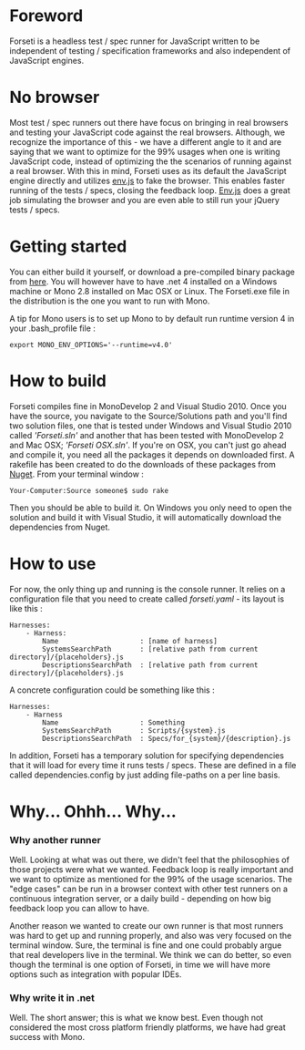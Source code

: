 # Foreword #
Forseti is a headless test / spec runner for JavaScript written to be independent of testing / specification frameworks and also independent of JavaScript engines.

# No browser #
Most test / spec runners out there have focus on bringing in real browsers and testing your JavaScript code against the real browsers. Although, we recognize the importance of this - we have a different angle to it and are saying that we want to optimize for the 99% usages when one is writing JavaScript code, instead of optimizing the the scenarios of running against a real browser. With this in mind, Forseti uses as its default the JavaScript engine directly and utilizes [env.js](http://www.envjs.com/) to fake the browser. This enables faster running of the tests / specs, closing the feedback loop. [Env.js](http://www.envjs.com/) does a great job simulating the browser and you are even able to still run your jQuery tests / specs.

# Getting started #

You can either build it yourself, or download a pre-compiled binary package from [here](https://github.com/downloads/dolittlestudios/Forseti/Forseti.zip). You will however have to have .net 4 installed on a Windows machine or Mono 2.8 installed on Mac OSX or Linux. The Forseti.exe file in the distribution is the one you want to run with Mono.  
  
A tip for Mono users is to set up Mono to by default run runtime version 4 in your .bash_profile file :

	export MONO_ENV_OPTIONS='--runtime=v4.0'


# How to build #

Forseti compiles fine in MonoDevelop 2 and Visual Studio 2010. Once you have the source, you navigate to the Source/Solutions path and you'll find two solution files, one that is tested under Windows and Visual Studio 2010 called *'Forseti.sln'* and another that has been tested with MonoDevelop 2 and Mac OSX; *'Forseti OSX.sln'*. If you're on OSX, you can't just go ahead and compile it, you need all the packages it depends on downloaded first. A rakefile has been created to do the downloads of these packages from [Nuget](http://www.nuget.org). 
From your terminal window :

	Your-Computer:Source someone$ sudo rake

Then you should be able to build it.
On Windows you only need to open the solution and build it with Visual Studio, it will automatically download the dependencies from Nuget.

# How to use #

For now, the only thing up and running is the console runner. It relies on a configuration file that you need to create called *forseti.yaml* - its layout is like this : 

	Harnesses:
		- Harness:
			Name					: [name of harness]
			SystemsSearchPath		: [relative path from current directory]/{placeholders}.js
			DescriptionsSearchPath	: [relative path from current directory]/{placeholders}.js

A concrete configuration could be something like this : 

	Harnesses:
		- Harness
			Name					: Something
			SystemsSearchPath		: Scripts/{system}.js
			DescriptionsSearchPath	: Specs/for_{system}/{description}.js
			
In addition, Forseti has a temporary solution for specifying dependencies that it will load for every time it runs tests / specs. These are defined in a file called dependencies.config by just adding file-paths on a per line basis.



# Why... Ohhh... Why... #

### Why another runner ###
Well. Looking at what was out there, we didn't feel that the philosophies of those projects were what we wanted. Feedback loop is really important and we want to optimize as mentioned for the 99% of the usage scenarios. The "edge cases" can be run in a browser context with other test runners on a continuous integration server, or a daily build - depending on how big feedback loop you can allow to have.

Another reason we wanted to create our own runner is that most runners was hard to get up and running properly, and also was very focused on the terminal window. Sure, the terminal is fine and one could probably argue that real developers live in the terminal. We think we can do better, so even though the terminal is one option of Forseti, in time we will have more options such as integration with popular IDEs.

### Why write it in .net ###
Well. The short answer; this is what we know best. Even though not considered the most cross platform friendly platforms, we have had great success with Mono.
